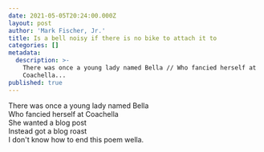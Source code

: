 ```yaml
---
date: 2021-05-05T20:24:00.000Z
layout: post
author: 'Mark Fischer, Jr.'
title: Is a bell noisy if there is no bike to attach it to
categories: []
metadata:
  description: >-
    There was once a young lady named Bella // Who fancied herself at
    Coachella...
published: true
---
```


There was once a young lady named Bella\
Who fancied herself at Coachella\
She wanted a blog post\
Instead got a blog roast\
I don't know how to end this poem wella.
